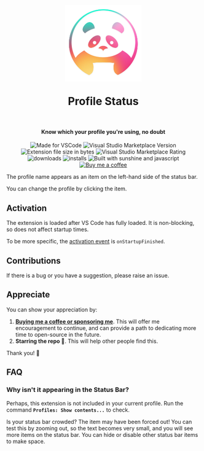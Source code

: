 <h1 align="center">
  <br>
    <img align="center" src="img/logo.png" width="200">
  <br>
	<br>
  Profile Status
  <br>
  <br>
</h1>
<h4 align="center">Know which your profile you're using, no doubt</h4>

<p align="center">
<img src="https://img.shields.io/static/v1?logo=visual-studio-code&label=made%20for&message=VS%20Code&color=0000ff" alt="Made for VSCode">
<img src="https://img.shields.io/visual-studio-marketplace/v/robole.marky-stats?logo=visual-studio-code&color=ffa500" alt="Visual Studio Marketplace Version">
<img src="https://img.shields.io/static/v1?logo=visual-studio-code&label=size&message=19KB&color=008000"
alt="Extension file size in bytes">
<img src="https://img.shields.io/visual-studio-marketplace/r/robole.marky-stats?logo=visual-studio-code&color=yellow" alt="Visual Studio Marketplace Rating">
<img src="https://img.shields.io/visual-studio-marketplace/d/robole.marky-stats?logo=visual-studio-code&color=blue" alt="downloads"/>
<img src="https://img.shields.io/visual-studio-marketplace/i/robole.marky-stats?logo=visual-studio-code&color=blue" alt="installs"/>
<img src="https://img.shields.io/static/v1?label=built%20with&message=good%20vibrations%20%26%20javascript&color=violet" alt="Built with sunshine and javascript"/>
<a href="https://ko-fi.com/roboleary"><img src="https://img.shields.io/badge/Buy%20me%20a%20coffee-$4-orange?logo=buy-me-a-coffee" alt="Buy me a coffee"></a>
</p>

The profile name appears as an item on the left-hand side of the status bar.

You can change the profile by clicking the item.

## Activation

The extension is loaded after VS Code has fully loaded. It is non-blocking, so does not affect startup times. 

To be more specific, the [activation event](https://code.visualstudio.com/api/references/activation-events) is `onStartupFinished`.

## Contributions

If there is a bug or you have a suggestion, please raise an issue.

## Appreciate

You can show your appreciation by:
1. **[Buying me a coffee or sponsoring me](https://ko-fi.com/roboleary)**. This will offer me encouragement to continue, and can provide a path to dedicating more time to open-source in the future.
1. **Starring the repo 🌟**. This will help other people find this.

Thank you! 🙏

## FAQ

### Why isn't it appearing in the Status Bar?

Perhaps, this extension is not included in your current profile. Run the command **`Profiles: Show contents...`** to check.

Is your status bar crowded? The item may have been forced out! You can test this by zooming out, so the text becomes very small, and you will see more items on the status bar. You can hide or disable other status bar items to make space.
